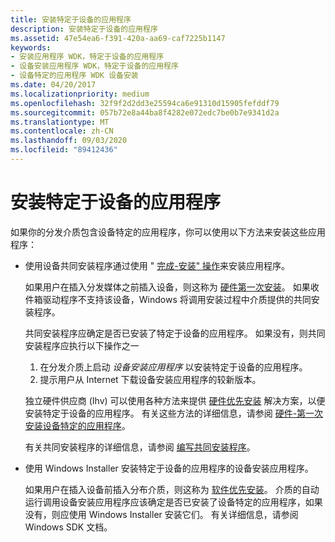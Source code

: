 ```yaml
---
title: 安装特定于设备的应用程序
description: 安装特定于设备的应用程序
ms.assetid: 47e54ea6-f391-420a-aa69-caf7225b1147
keywords:
- 安装应用程序 WDK，特定于设备的应用程序
- 设备安装应用程序 WDK，特定于设备的应用程序
- 设备特定的应用程序 WDK 设备安装
ms.date: 04/20/2017
ms.localizationpriority: medium
ms.openlocfilehash: 32f9f2d2dd3e25594ca6e91310d15905fefddf79
ms.sourcegitcommit: 057b72e8a44ba8f4282e072edc7be0b7e9341d2a
ms.translationtype: MT
ms.contentlocale: zh-CN
ms.lasthandoff: 09/03/2020
ms.locfileid: "89412436"
---
```

# <a name="installing-device-specific-applications"></a>安装特定于设备的应用程序





如果你的分发介质包含设备特定的应用程序，你可以使用以下方法来安装这些应用程序：

-   使用设备共同安装程序通过使用 " [完成-安装" 操作](finish-install-actions--windows-vista-and-later-.md)来安装应用程序。

    如果用户在插入分发媒体之前插入设备，则这称为 [硬件第一次安装](hardware-first-installation.md)。 如果收件箱驱动程序不支持该设备，Windows 将调用安装过程中介质提供的共同安装程序。

    共同安装程序应确定是否已安装了特定于设备的应用程序。 如果没有，则共同安装程序应执行以下操作之一

    1.  在分发介质上启动 *设备安装应用程序* 以安装特定于设备的应用程序。
    2.  提示用户从 Internet 下载设备安装应用程序的较新版本。

    独立硬件供应商 (Ihv) 可以使用各种方法来提供 [硬件优先安装](hardware-first-installation.md) 解决方案，以便安装特定于设备的应用程序。 有关这些方法的详细信息，请参阅 [硬件-第一次安装设备特定的应用程序](device-installation-application-not-included-in-the-driver-package.md)。

    有关共同安装程序的详细信息，请参阅 [编写共同安装程序](writing-a-co-installer.md)。

-   使用 Windows Installer 安装特定于设备的应用程序的设备安装应用程序。

    如果用户在插入设备前插入分布介质，则这称为 [软件优先安装](software-first-installation.md)。 介质的自动运行调用设备安装应用程序应该确定是否已安装了设备特定的应用程序，如果没有，则应使用 Windows Installer 安装它们。 有关详细信息，请参阅 Windows SDK 文档。

 

 





